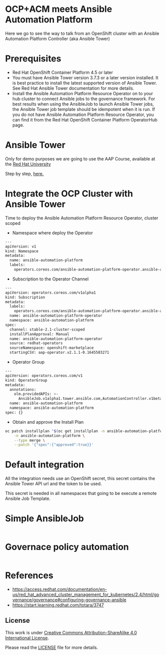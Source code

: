 # OCP+ACM meets Ansible Automation Platform

Here we go to see the way to talk from an OpenShift cluster with an Ansible Automation Platform Controller (aka Ansible Tower)

# Prerequisites
- Red Hat OpenShift Container Platform 4.5 or later
- You must have Ansible Tower version 3.7.3 or a later version installed. It is best practice to install the latest supported version of Ansible Tower. See Red Hat Ansible Tower documentation for more details.
- Install the Ansible Automation Platform Resource Operator on to your hub cluster to connect Ansible jobs to the governance framework. For best results when using the AnsibleJob to launch Ansible Tower jobs, the Ansible Tower job template should be idempotent when it is run. If you do not have Ansible Automation Platform Resource Operator, you can find it from the Red Hat OpenShift Container Platform OperatorHub page.

# Ansible Tower

Only for demo purposes we are going to use the AAP Course, available at the [Red Hat University](https://start.learning.redhat.com/totara/3747
)

Step by step, [here.](AnsibleTowerInstance.md)

# Integrate the OCP Cluster with Ansible Tower

Time to deploy the Ansible Automation Platform Resource Operator, cluster scoped

- Namespace where deploy the Operator
````bash
---
apiVersion: v1
kind: Namespace
metadata:
  name: ansible-automation-platform
  labels:
    operators.coreos.com/ansible-automation-platform-operator.ansible-automation-platfor: ''
````
- Subscription to the Operator Channel
````bash
---
apiVersion: operators.coreos.com/v1alpha1
kind: Subscription
metadata:
  labels:
    operators.coreos.com/ansible-automation-platform-operator.ansible-automation-platfor: ''
  name: ansible-automation-platform-operator
  namespace: ansible-automation-platform
spec:
  channel: stable-2.1-cluster-scoped
  installPlanApproval: Manual
  name: ansible-automation-platform-operator
  source: redhat-operators
  sourceNamespace: openshift-marketplace
  startingCSV: aap-operator.v2.1.1-0.1645503271
````
- Operator Group
````bash
---
apiVersion: operators.coreos.com/v1
kind: OperatorGroup
metadata:
  annotations:
    olm.providedAPIs: >-
      AnsibleJob.v1alpha1.tower.ansible.com,AutomationController.v1beta1.automationcontroller.ansible.com,AutomationControllerBackup.v1beta1.automationcontroller.ansible.com,AutomationControllerRestore.v1beta1.automationcontroller.ansible.com,AutomationHub.v1beta1.automationhub.ansible.com,AutomationHubBackup.v1beta1.automationhub.ansible.com,AutomationHubRestore.v1beta1.automationhub.ansible.com,JobTemplate.v1alpha1.tower.ansible.com
  name: ansible-automation-platform
  namespace: ansible-automation-platform
spec: {}
````
- Obtain and approve the Install Plan
````bash
oc patch installplan "$(oc get installplan -n ansible-automation-platform -o 'jsonpath={..metadata.name}')" \
    -n ansible-automation-platform \
    --type merge \
    --patch '{"spec":{"approved":true}}'
````

# Default integration

All the integration needs use an OpenShift secret, this secret contains the Ansible Tower API url and the token to be used.

This secret is needed in all namespaces that going to be execute a remote Ansible Job Template.

# Simple AnsibleJob

````bash

````

# Governace policy automation

````bash

````


# References

- https://access.redhat.com/documentation/en-us/red_hat_advanced_cluster_management_for_kubernetes/2.4/html/governance/governance#configuring-governance-ansible
- https://start.learning.redhat.com/totara/3747

## License

This work is under [Creative Commons Attribution-ShareAlike 4.0 International License](http://creativecommons.org/licenses/by-sa/4.0/).

Please read the [LICENSE](LICENSE) file for more details.

